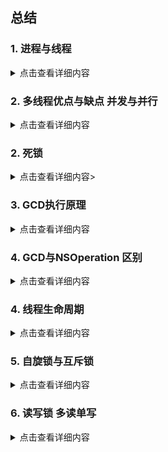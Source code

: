 



## 总结
### 1. 进程与线程
 <details>
  <summary>点击查看详细内容</summary>
 
 
#### 进程: 
- 1、进程是一个具有一定独立功能的程序关于某次数据集合的一次运行活动，它是操作系统分配资源的基本单元。
- 2、进程是指在系统中正在运行的一个应用程序，就是一段程序执行过程，我们可以理解为手机上的app. 
- 3、 每个进程之间是独立，每个进程均运行在其专用且受保护 的内存空间内，拥有独立运行所需的全部资源。
- 4. iOS APP是单进程的。


#### 线程:
- 1. 线程是进程的基本执行单元，一个进程的所有任务都在线程中执行
- 2. 进程想要执行任务，必须得有线程，进程至少要有一条线程
- 3. 程序启动默认开启一条线程，这条线程被称为主线程或者UI线程。

#### 进程和线程的关系
- 1、线程是进程的执行单元，进程所有的任务都在线程中执行
- 2、一个程序可以对应多个进程(多进程)，一个进程中可有多个线程，但至少要有一条线程。
- 3、同一个进程内的线程共享进程资源。


#### 区别
 - **地址空间：同一进城的线程共享进程的地址空间，而进程之间则是独立的地址空间。**
 - **资源拥有：** 统一进程内的线程共享本进程的资源，如内存，I/O，cpu等，但是进程之间的资源是独立的。
 - 一个进程崩溃后，在保护模式下不会对其他进程产生影响，但是一个线程崩溃整个进程都死掉。所以多进程要比多线程健壮。
 - 进程切换时，消耗的资源大，效率高，所以设计到频繁的切换时，使用线程要好于进程。同样如果要求同时进行并且又要共享某些变量的并发操作，只能用线程不能用进程。
 - **执行过程**：每个独立的进程有一个程序运行的入口，顺序执行序列和程序入口。但是线程不能独立执行，必须存在应用程序中，由应用程序提供多个线程执行控制。
 - **线程是处理调度的基本单位，但是进程不是。**

</details>



### 2. 多线程优点与缺点 并发与并行
 <details>
  <summary>点击查看详细内容</summary>

  多线程的实现原理:
  事实上，同一时间内单核`CPU`只能 执行一个线程，多线程是`CUP`快速的在多个线程之间切换，造成了多个线程同时执行的假象。
如果是**多核**`CPU`就真的可以同时处理多个线程了。
 多线程的目的是为了同步完成多项任务，通过提高系统
的资源利用率来提高系统的效率。
多线程的优点和缺点?
优点:
能适当提高程序的执行效率 能适当提高资源利用率(CPU、内存利用率)
缺点:
1. 开启线程会占用一定的内存空间(默认情况下，主 线程占用1M,子线程512KB),如果开启大量的线程，会 占用大量的内存空间，降低程序的性能。
2. 线程越多，`CPU`在调度线程上的开销就越大
3. 多线程的并行和并发有什么区别?
 
-  **并行:充分利用计算机的多核，在多个线程上同步进行**

-  **并发:在一条线程上通过快速切换，让人感觉在同步执行**


</details>

### 2. 死锁
 <details>
  <summary>点击查看详细内容></summary>
**死锁是由于多个线程(进程)在执行过程中，因为争夺资源而造成的互相等待的现象**
</details>

### 3. GCD执行原理
 <details>
  <summary>点击查看详细内容</summary>
  `GCD`底层有一个线程池，这个池中存放的是一个个线 程，”池“中的线程可以重用，当一段时间后这个线程没 有被调用，这个线程就会被销毁，注意，开多少个线程是由线程池决定的，池是系统自动维护的，不需要程序员维护，程序员只需要向队列中添加任务，队列调度即可。
如果队列中存放的是同步任务，则任务出队后，底层线程池会提供一条线程供这个任务执行，任务执行完毕后这条线程再回到线程池，这样队列中的任务反复调度，因为是同步的，所以我们用`currentThread`打印的时候，是同一个线程。如果队列中的任务存放的是异步任务，当任务出队后，底层线程池会提供一个线程供任务执行，因为是异步执行，队列中的任务不需要等待当前任务执就可以调度下一个任务，这时底层线程池中会再次提供一个线程供第二个任务执行，执行完毕后再回到底层线程池中。这样就对一个线程完成一个复用，而不需要每一个任务执行都开启新线程，也就节约了系统的开销，提高了效率。iOS7的时候，使用`GCD`系统通常只能开**5-8**条线程， iOS8以后，系统可以开多个线程，但是在实际开发中， 建议开启的线程数为**3-5**条。
</details>


###  4. GCD与NSOperation 区别

 <details>
  <summary>点击查看详细内容</summary>
  <table>
  <tr>
  <td>方案</td>
  <td>简介</td>
  <td>语言</td>
  <td>线程声明周期</td>
  <td>使用频率</td>
  </tr>
  
   <tr>
  <td>pthread</td>
  <td> 一套通用的多线程API,适用于Unix/Linux/Windows方案，跨平台，使用难度大
   </td>
  <td>C语言</td>
  <td>程序员管理</td>
  <td>几乎不用</td>
  </tr>
  
  
   <tr>
  <td>NSThread</td>
  <td> 使用更加面对对象，简单易用，可直接操作线程对象
   </td>
  <td>OC语言</td>
  <td>程序员管理</td>
  <td>偶尔使用</td>
  </tr>
  
  
   <tr>
  <td><mark>GCD</mark></td>
  <td> 目的替代NSTread等线程技术
   </td>
  <td>C语言</td>
  <td>自动管理</td>
  <td>经常使用</td>
  </tr>
  
  
   <tr>
  <td><mark>NSOperation</mark></td>
  <td> 基于GCD(底层GCD)，比GCD多了一些简单使用的功能，使用更加面对对象。
   </td>
  <td>OC语言</td>
  <td>自动管理</td>
  <td>经常使用</td>
  </tr>
  
  
  </table>

</details>


### 4. 线程生命周期
 <details>
  <summary>点击查看详细内容</summary>
  <p> 
  
</p>
</details>


### 5. 自旋锁与互斥锁
 <details>
  <summary>点击查看详细内容</summary>
  <p> 
  - 自旋锁：一直在不停的访问数据，直到可以访问。
  - 互斥锁：在sleep，等待唤醒。
</p>
</details>


### 6. 读写锁 多读单写
 <details>
  <summary>点击查看详细内容</summary>
  **多读单写，读写互斥。**
  
  - 在写入的时候，进行读操作，则会被阻塞，直到写入完成。
  - 在读的时候，进行写入操作，则会被阻塞，直到读操作完成，才会写入。

```
// DISPATCH_QUEUE_CONCURRENT 为并发，栅栏函数配合并发队列才有意义，加入配合同步队列，就不用栅栏函数了，因为本来就是先进先出的执行顺序。
// 1. 并发队列(非全局队列)+栅栏函数
// DISPATCH_QUEUE_CONCURRENT 并发队列
+ (dispatch_queue_t )queue{
	static dispatch_once_t onceToken;
	static dispatch_queue_t queue;
	dispatch_once(&onceToken, ^{
		queue=dispatch_queue_create("test", DISPATCH_QUEUE_CONCURRENT);
	});
	return queue;
}
-(void)write:(dispatch_block_t)block{
	dispatch_queue_t queue = [RWLock queue];
	dispatch_barrier_async(queue, block);
}
-(void)readBlock:(dispatch_block_t)block{
	dispatch_queue_t queue = [RWLock queue];
	dispatch_async(queue, block);
}

// 2. 读写锁 
// 利用pthread_rwlock_t 来加锁和解锁
// pthread_rwlock_trywrlock 带有try字样的只会尝试加锁一次，当锁已被加锁，则失败，之后后边的代码，使用pthread_rwlock_wrlock 则会堵塞线程，直到加锁成功。
#import <pthread.h>

#import <objc/message.h>
#import <malloc/malloc.h>

@interface RWLock (){
	pthread_rwlock_t _rwlock;
}
@end

@implementation RWLock
+ (dispatch_queue_t )queue{
	static dispatch_once_t onceToken;
	static dispatch_queue_t queue;
	dispatch_once(&onceToken, ^{
		queue=dispatch_queue_create("test", DISPATCH_QUEUE_CONCURRENT);
	});
	return queue;
}
-(void)configLock{
	pthread_rwlockattr_t _attr;
	pthread_rwlockattr_init(&_attr);
	
	int ret = pthread_rwlock_init(&_rwlock, &_attr);
	if (ret == 0) {
		NSLog(@"初始化成功");
	}else{
		NSLog(@"初始化失败");
	}
}

-(void)write2{
	//__weak 防止循环引用
	// 
	dispatch_queue_t queue = [RWLock queue];
	__weak typeof(self) __weakSelf=self;
	
	dispatch_async(queue, ^{
		__strong typeof(self) __strongSelf=__weakSelf;
		int retLock = pthread_rwlock_wrlock(&__strongSelf->_rwlock);
		if (retLock == 0) {
			[__strongSelf write];
			pthread_rwlock_unlock(&__strongSelf->_rwlock);
		}else{
			NSLog(@"读操作加锁失败 code:%d ",retLock);
		}
	});
}
- (void)readBlock2{
	
	dispatch_queue_t queue = [RWLock queue];
	__weak typeof(self) __weakSelf=self;
	
	dispatch_async(queue, ^{
		__strong typeof(self) __strongSelf=__weakSelf;
		int retLock = pthread_rwlock_rdlock(&__strongSelf->_rwlock);
		if (retLock == 0) {
			[__strongSelf read];
			pthread_rwlock_unlock(&__strongSelf->_rwlock);
		}else{
			NSLog(@"读操作加锁失败 code:%d ",retLock);
		}
	});
}
-(void)read{
	NSLog(@"read start");
	sleep(2);
	NSLog(@"read end");
}
-(void)write{
	
	NSLog(@"write start");
	sleep(2);
	NSLog(@"write end");
}
-(void)dealloc{
	pthread_rwlock_destroy(&_rwlock);
	NSLog(@"dealloc %s",__func__);
}
```
[查看线程相关的题目](./xiancheng_ti.md)
</details>

